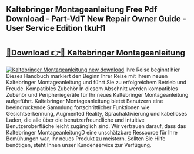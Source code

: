 ## Kaltebringer Montageanleitung Free Pdf Download - Part-VdT New Repair Owner Guide - User Service Edition tkuH1

# <h2><a href="http://df7kvze.blite.top/?on=Kaltebringer+Montageanleitung">🔗Download 👉🔴 Kaltebringer Montageanleitung</a></h2>

[![Kaltebringer Montageanleitung new download](https://i.imgur.com/lujVjoI.png)](http://df7kvze.blite.top/?on=Kaltebringer+Montageanleitung)
Ihre Reise beginnt hier Dieses Handbuch markiert den Beginn Ihrer Reise mit Ihrem neuen Kaltebringer Montageanleitung und führt Sie zu erfolgreichem Betrieb und Freude. Kompatibles Zubehör In diesem Abschnitt werden kompatibles Zubehör und Peripheriegeräte für Ihr neues Kaltebringer Montageanleitung aufgeführt. Kaltebringer Montageanleitung bietet Benutzern eine beeindruckende Sammlung fortschrittlicher Funktionen wie Gesichtserkennung, Augmented Reality, Sprachaktivierung und kabelloses Laden, die alle über die benutzerfreundliche und intuitive Benutzeroberfläche leicht zugänglich sind. Wir vertrauen darauf, dass das Kaltebringer MontageanleitungD eine unschätzbare Ressource für Ihre Bemühungen war, Ihr neues Produkt zu meistern. Sollten Sie Hilfe benötigen, steht Ihnen unser Kundenservice zur Verfügung.
